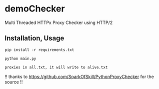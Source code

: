 # demoChecker
Multi Threaded HTTPx Proxy Checker using HTTP/2

## Installation, Usage
```
pip install -r requirements.txt

python main.py

proxies in all.txt, it will write to alive.txt
```

!! thanks to https://github.com/SparkOfSkill/PythonProxyChecker for the source !!
